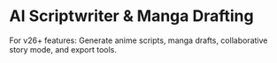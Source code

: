 # AI Scriptwriter & Manga Drafting

For v26+ features: Generate anime scripts, manga drafts, collaborative story mode, and export tools.
